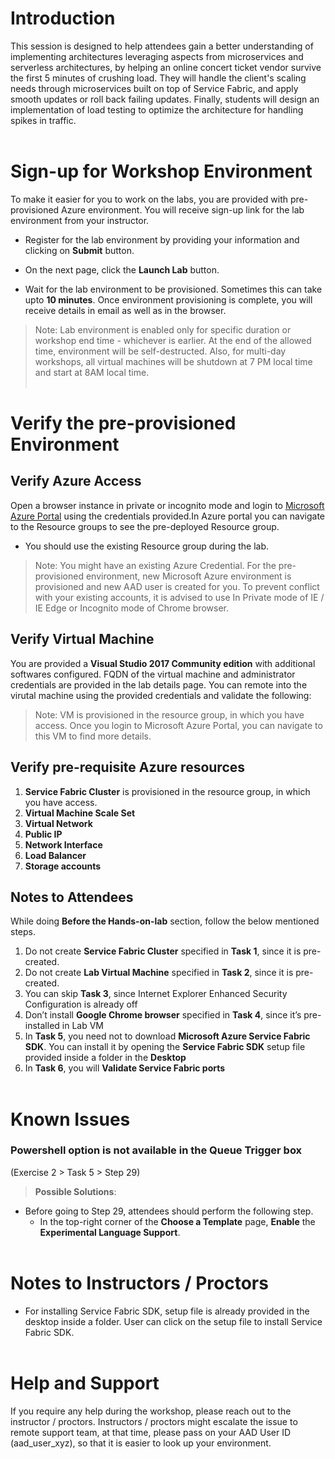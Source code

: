 # Introduction
This session is designed to help attendees gain a better understanding of implementing architectures leveraging aspects from microservices and serverless architectures, by helping an online concert ticket vendor survive the first 5 minutes of crushing load. They will handle the client's scaling needs through microservices built on top of Service Fabric, and apply smooth updates or roll back failing updates. Finally, students will design an implementation of load testing to optimize the architecture for handling spikes in traffic. </br></br>
# Sign-up for Workshop Environment

To make it easier for you to work on the labs, you are provided with pre-provisioned Azure environment. You will receive sign-up link for the lab environment from your instructor. 

* Register for the lab environment by providing your information and clicking on **Submit** button.

* On the next page, click the **Launch Lab** button.
 
* Wait for the lab environment to be provisioned. Sometimes this can take upto **10 minutes**. Once environment provisioning is complete, you will receive details in email as well as in the browser.
 
 > Note: Lab environment is enabled only for specific duration or workshop end time - whichever is earlier. At the end of the allowed time, environment will be self-destructed. Also, for multi-day workshops, all virtual machines will be shutdown at 7 PM local time and start at 8AM local time.</br></br>

# Verify the pre-provisioned Environment

## Verify Azure Access

Open a browser instance in private or incognito mode and login to [Microsoft Azure Portal](https://portal.azure.com) using the credentials provided.In Azure portal you can navigate to the Resource groups to see the pre-deployed Resource group.
* You should use the existing Resource group during the lab.

> Note: You might have an existing Azure Credential. For the pre-provisioned environment, new Microsoft Azure environment is provisioned and new AAD user is created for you. To prevent conflict with your existing accounts, it is advised to use In Private mode of IE / IE Edge or Incognito mode of Chrome browser.

## Verify Virtual Machine
You are provided a **Visual Studio 2017 Community edition** with additional softwares configured. FQDN of the virtual machine and administrator credentials are provided in the lab details page. You can remote into the virutal machine using the provided credentials and validate the following:

> Note: VM is provisioned in the resource group, in which you have access. Once you login to Microsoft Azure Portal, you can navigate to this VM to find more details.
## Verify pre-requisite Azure resources
1. **Service Fabric Cluster** is provisioned in the resource group, in which you have access.  
2. **Virtual Machine Scale Set** 
3. **Virtual Network**
4. **Public IP**
5. **Network Interface**
6. **Load Balancer**
7. **Storage accounts** 

## Notes to Attendees
While doing **Before the Hands-on-lab** section, follow the below mentioned steps.
1. Do not create **Service Fabric Cluster** specified in **Task 1**, since it is pre-created.
2. Do not create **Lab Virtual Machine** specified in **Task 2**, since it is pre-created.
3. You can skip **Task 3**, since Internet Explorer Enhanced Security Configuration is already off  
4. Don’t install **Google Chrome browser** specified in **Task 4**, since it’s pre-installed in Lab VM
5. In **Task 5**, you need not to download **Microsoft Azure Service Fabric SDK**. You can install it by opening the **Service Fabric SDK** setup file provided inside a folder in the **Desktop**
6. In **Task 6**, you will **Validate Service Fabric ports**</br></br>

# Known Issues
### Powershell option is not available in the Queue Trigger box
(Exercise 2 > Task 5 > Step 29)
> **Possible Solutions**:

 * Before going to Step 29, attendees should perform the following step.
   * In the top-right corner of the **Choose a Template** page, **Enable** the **Experimental Language Support**. </br></br>
# Notes to Instructors / Proctors
* For installing Service Fabric SDK, setup file is already provided in the desktop inside a folder. User can click on the setup file to install Service Fabric SDK.</br></br>
# Help and Support

If you require any help during the workshop, please reach out to the instructor / proctors. Instructors / proctors might escalate the issue to remote support team, at that time, please pass on your AAD User ID (aad_user_xyz), so that it is easier to look up your environment.
